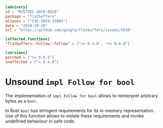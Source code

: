 ```toml
[advisory]
id = "RUSTSEC-2019-0028"
package = "flatbuffers"
aliases = ["CVE-2019-25004"]
date = "2019-10-20"
url = "https://github.com/google/flatbuffers/issues/5530"

[affected.functions]
"flatbuffers::Follow::follow" = [">= 0.4.0", "<= 0.6.0"]

[versions]
patched = [">= 0.6.1"]
unaffected = ["< 0.4.0"]
```

# Unsound `impl Follow for bool`

The implementation of `impl Follow for bool` allows to reinterpret arbitrary bytes as a `bool`.

In Rust `bool` has stringent requirements for its in-memory representation. Use of this function
allows to violate these requirements and invoke undefined behaviour in safe code.
